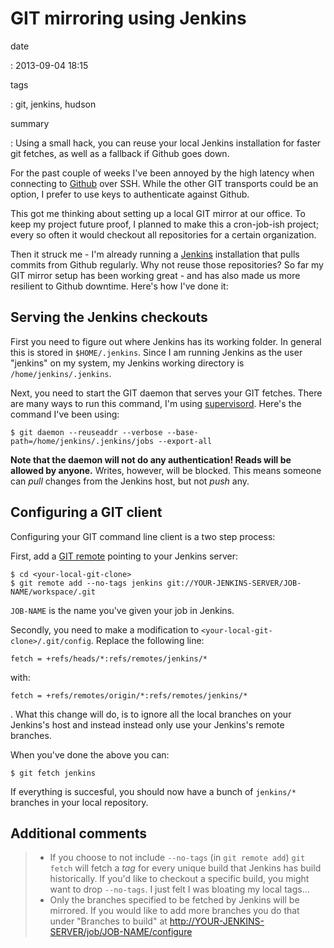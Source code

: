 GIT mirroring using Jenkins
===========================

date

:   2013-09-04 18:15

tags

:   git, jenkins, hudson

summary

:   Using a small hack, you can reuse your local Jenkins installation
    for faster git fetches, as well as a fallback if Github goes down.

For the past couple of weeks I've been annoyed by the high latency when
connecting to [Github](https://github.com) over SSH. While the other GIT
transports could be an option, I prefer to use keys to authenticate
against Github.

This got me thinking about setting up a local GIT mirror at our office.
To keep my project future proof, I planned to make this a cron-job-ish
project; every so often it would checkout all repositories for a certain
organization.

Then it struck me - I'm already running a
[Jenkins](http://www.jenkins-ci.org) installation that pulls commits
from Github regularly. Why not reuse those repositories? So far my GIT
mirror setup has been working great - and has also made us more
resilient to Github downtime. Here's how I've done it:

Serving the Jenkins checkouts
-----------------------------

First you need to figure out where Jenkins has its working folder. In
general this is stored in `$HOME/.jenkins`. Since I am running Jenkins
as the user "jenkins" on my system, my Jenkins working directory is
`/home/jenkins/.jenkins`.

Next, you need to start the GIT daemon that serves your GIT fetches.
There are many ways to run this command, I'm using
[supervisord](http://supervisord.org). Here's the command I've been
using:

    $ git daemon --reuseaddr --verbose --base-path=/home/jenkins/.jenkins/jobs --export-all

**Note that the daemon will not do any authentication! Reads will be
allowed by anyone.** Writes, however, will be blocked. This means
someone can *pull* changes from the Jenkins host, but not *push* any.

Configuring a GIT client
------------------------

Configuring your GIT command line client is a two step process:

First, add a [GIT remote](http://gitref.org/remotes/) pointing to your
Jenkins server:

    $ cd <your-local-git-clone>
    $ git remote add --no-tags jenkins git://YOUR-JENKINS-SERVER/JOB-NAME/workspace/.git

`JOB-NAME` is the name you've given your job in Jenkins.

Secondly, you need to make a modification to
`<your-local-git-clone>/.git/config`. Replace the following line:

    fetch = +refs/heads/*:refs/remotes/jenkins/*

with:

    fetch = +refs/remotes/origin/*:refs/remotes/jenkins/*

. What this change will do, is to ignore all the local branches on your
Jenkins's host and instead instead only use your Jenkins's remote
branches.

When you've done the above you can:

    $ git fetch jenkins

If everything is succesful, you should now have a bunch of `jenkins/*`
branches in your local repository.

Additional comments
-------------------

> -   If you choose to not include `--no-tags` (in `git remote add`)
>     `git fetch` will fetch a *tag* for every unique build that Jenkins
>     has build historically. If you'd like to checkout a specific
>     build, you might want to drop `--no-tags`. I just felt I was
>     bloating my local tags...
> -   Only the branches specified to be fetched by Jenkins will
>     be mirrored. If you would like to add more branches you do that
>     under "Branches to build" at
>     <http://YOUR-JENKINS-SERVER/job/JOB-NAME/configure>

